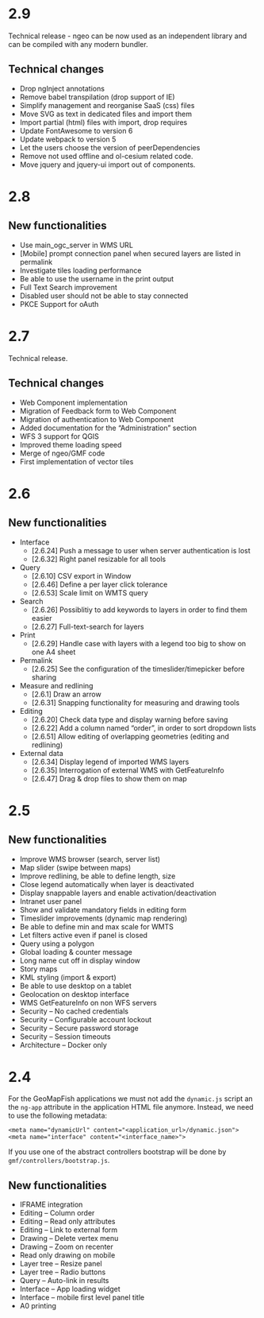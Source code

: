 # 2.9

Technical release - ngeo can be now used as an independent library and
can be compiled with any modern bundler.

## Technical changes

- Drop ngInject annotations
- Remove babel transpilation (drop support of IE)
- Simplify management and reorganise SaaS (css) files
- Move SVG as text in dedicated files and import them
- Import partial (html) files with import, drop requires
- Update FontAwesome to version 6
- Update webpack to version 5
- Let the users choose the version of peerDependencies
- Remove not used offline and ol-cesium related code.
- Move jquery and jquery-ui import out of components.

# 2.8

## New functionalities

- Use main_ogc_server in WMS URL
- [Mobile] prompt connection panel when secured layers are listed in permalink
- Investigate tiles loading performance
- Be able to use the username in the print output
- Full Text Search improvement
- Disabled user should not be able to stay connected
- PKCE Support for oAuth

# 2.7

Technical release.

## Technical changes

- Web Component implementation
- Migration of Feedback form to Web Component
- Migration of authentication to Web Component
- Added documentation for the “Administration” section
- WFS 3 support for QGIS
- Improved theme loading speed
- Merge of ngeo/GMF code
- First implementation of vector tiles

# 2.6

## New functionalities

- Interface
  - [2.6.24] Push a message to user when server authentication is lost
  - [2.6.32] Right panel resizable for all tools
- Query
  - [2.6.10] CSV export in Window
  - [2.6.46] Define a per layer click tolerance
  - [2.6.53] Scale limit on WMTS query
- Search
  - [2.6.26] Possiblitiy to add keywords to layers in order to find them easier
  - [2.6.27] Full-text-search for layers
- Print
  - [2.6.29] Handle case with layers with a legend too big to show on one A4 sheet
- Permalink
  - [2.6.25] See the configuration of the timeslider/timepicker before sharing
- Measure and redlining
  - [2.6.1] Draw an arrow
  - [2.6.31] Snapping functionality for measuring and drawing tools
- Editing
  - [2.6.20] Check data type and display warning before saving
  - [2.6.22] Add a column named “order”, in order to sort dropdown lists
  - [2.6.51] Allow editing of overlapping geometries (editing and redlining)
- External data
  - [2.6.34] Display legend of imported WMS layers
  - [2.6.35] Interrogation of external WMS with GetFeatureInfo
  - [2.6.47] Drag & drop files to show them on map

# 2.5

## New functionalities

- Improve WMS browser (search, server list)
- Map slider (swipe between maps)
- Improve redlining, be able to define length, size
- Close legend automatically when layer is deactivated
- Display snappable layers and enable activation/deactivation
- Intranet user panel
- Show and validate mandatory fields in editing form
- Timeslider improvements (dynamic map rendering)
- Be able to define min and max scale for WMTS
- Let filters active even if panel is closed
- Query using a polygon
- Global loading & counter message
- Long name cut off in display window
- Story maps
- KML styling (import & export)
- Be able to use desktop on a tablet
- Geolocation on desktop interface
- WMS GetFeatureInfo on non WFS servers
- Security – No cached credentials
- Security – Configurable account lockout
- Security – Secure password storage
- Security – Session timeouts
- Architecture – Docker only

# 2.4

For the GeoMapFish applications we must not add the `dynamic.js` script an the `ng-app` attribute in
the application HTML file anymore. Instead, we need to use the following metadata:

```
<meta name="dynamicUrl" content="<application_url>/dynamic.json">
<meta name="interface" content="<interface_name>">
```

If you use one of the abstract controllers bootstrap will be done by `gmf/controllers/bootstrap.js`.

## New functionalities

- IFRAME integration
- Editing – Column order
- Editing – Read only attributes
- Editing – Link to external form
- Drawing – Delete vertex menu
- Drawing – Zoom on recenter
- Read only drawing on mobile
- Layer tree – Resize panel
- Layer tree – Radio buttons
- Query – Auto-link in results
- Interface – App loading widget
- Interface – mobile first level panel title
- A0 printing
